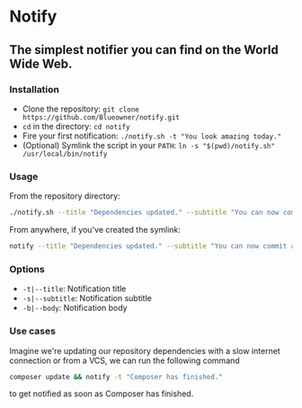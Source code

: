 # Notify
## The simplest notifier you can find on the World Wide Web.

### Installation
- Clone the repository: `git clone https://github.com/Blueowner/notify.git`
- `cd` in the directory: `cd notify`
- Fire your first notification: `./notify.sh -t "You look amazing today."`
- (Optional) Symlink the script in your `PATH`: `ln -s "$(pwd)/notify.sh" /usr/local/bin/notify`

### Usage
From the repository directory:
```bash
./notify.sh --title "Dependencies updated." --subtitle "You can now commit and push to GitHub." --body "'composer update' has finished."
```
From anywhere, if you've created the symlink:
```bash
notify --title "Dependencies updated." --subtitle "You can now commit and push to GitHub." --body "'composer update' has finished."
```

### Options
- `-t|--title`: Notification title 
- `-s|--subtitle`: Notification subtitle
- `-b|--body`: Notification body

### Use cases
Imagine we're updating our repository dependencies with a slow internet connection or from a VCS, we can run the following command
```bash
composer update && notify -t "Composer has finished."
```
to get notified as soon as Composer has finished.
